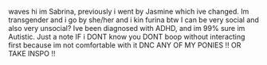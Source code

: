 waves hi im Sabrina, previously i went by Jasmine which ive changed. Im transgender and i go by she/her and i kin furina
btw I can be very social and also very unsocial? Ive been diagnosed with ADHD, and im 99% sure im Autistic. 
Just a note IF i DONT know you DONT boop without interacting first because im not comfortable with it
DNC ANY OF MY PONIES !!
OR TAKE INSPO !!
